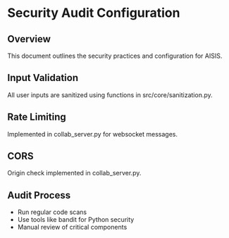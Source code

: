 # Security Audit Configuration

## Overview
This document outlines the security practices and configuration for AISIS.

## Input Validation
All user inputs are sanitized using functions in src/core/sanitization.py.

## Rate Limiting
Implemented in collab_server.py for websocket messages.

## CORS
Origin check implemented in collab_server.py.

## Audit Process
- Run regular code scans
- Use tools like bandit for Python security
- Manual review of critical components

